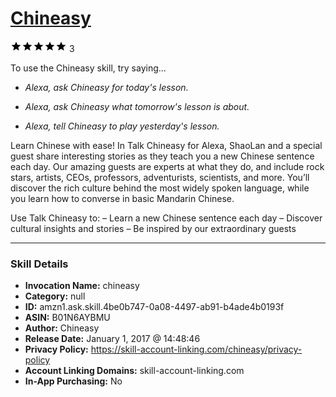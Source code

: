# [Chineasy](http://alexa.amazon.com/#skills/amzn1.ask.skill.4be0b747-0a08-4497-ab91-b4ade4b0193f)
![5 stars](../../images/ic_star_black_18dp_1x.png)![5 stars](../../images/ic_star_black_18dp_1x.png)![5 stars](../../images/ic_star_black_18dp_1x.png)![5 stars](../../images/ic_star_black_18dp_1x.png)![5 stars](../../images/ic_star_black_18dp_1x.png) 3

To use the Chineasy skill, try saying...

* *Alexa, ask Chineasy for today's lesson.*

* *Alexa, ask Chineasy what tomorrow's lesson is about.*

* *Alexa, tell Chineasy to play yesterday's lesson.*

Learn Chinese with ease! In Talk Chineasy for Alexa, ShaoLan and a special guest share interesting stories as they teach you a new Chinese sentence each day. Our amazing guests are experts at what they do, and include rock stars, artists, CEOs, professors, adventurists, scientists, and more. You’ll discover the rich culture behind the most widely spoken language, while you learn how to converse in basic Mandarin Chinese. 


Use Talk Chineasy to:
– Learn a new Chinese sentence each day
– Discover cultural insights and stories
– Be inspired by our extraordinary guests

***

### Skill Details

* **Invocation Name:** chineasy
* **Category:** null
* **ID:** amzn1.ask.skill.4be0b747-0a08-4497-ab91-b4ade4b0193f
* **ASIN:** B01N6AYBMU
* **Author:** Chineasy
* **Release Date:** January 1, 2017 @ 14:48:46
* **Privacy Policy:** https://skill-account-linking.com/chineasy/privacy-policy
* **Account Linking Domains:** skill-account-linking.com
* **In-App Purchasing:** No
